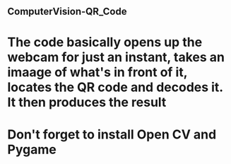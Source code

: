 ## ComputerVision-QR_Code
# The code basically opens up the webcam for just an instant, takes an imaage of what's in front of it, locates the QR code and decodes it. It then produces the result
# Don't forget to install Open CV and Pygame
